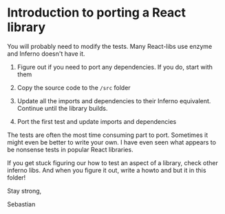 # Introduction to porting a React library

You will probably need to modify the tests. Many React-libs use enzyme and Inferno doesn't have it.

1. Figure out if you need to port any dependencies. If you do, start with them

2. Copy the source code to the `/src` folder

3. Update all the imports and dependencies to their Inferno equivalent. Continue until the library builds.

4. Port the first test and update imports and dependencies

The tests are often the most time consuming part to port. Sometimes it might even be better to write your own. I have even seen what appears to be nonsense tests in popular React libraries.

If you get stuck figuring our how to test an aspect of a library, check other inferno libs. And when you figure it out, write a howto and but it in this folder!

Stay strong,

Sebastian
